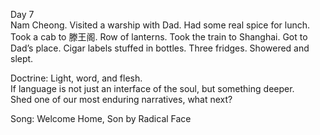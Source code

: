 Day 7  
Nam Cheong. Visited a warship with Dad. Had some real spice for lunch. Took a cab to 滕王阁. Row of lanterns. Took the train to Shanghai. Got to Dad’s place. Cigar labels stuffed in bottles. Three fridges. Showered and slept. 

Doctrine: Light, word, and flesh.   
If language is not just an interface of the soul, but something deeper.  
Shed one of our most enduring narratives, what next?

Song: Welcome Home, Son by Radical Face